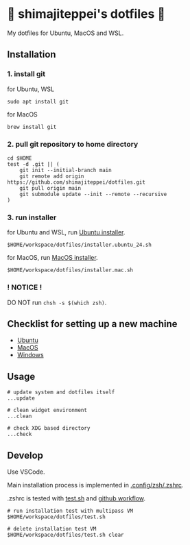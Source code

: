 # 💠 shimajiteppei's dotfiles 💠

My dotfiles for Ubuntu, MacOS and WSL.



## Installation

### 1. install git

for Ubuntu, WSL
```shell
sudo apt install git
```
for MacOS
```shell
brew install git
```

### 2. pull git repository to home directory

```shell
cd $HOME
test -d .git || (
    git init --initial-branch main
    git remote add origin https://github.com/shimajiteppei/dotfiles.git
    git pull origin main
    git submodule update --init --remote --recursive
)
```

### 3. run installer

for Ubuntu and WSL, run [Ubuntu installer](./workspace/dotfiles/installer.ubuntu_24.sh).

```shell
$HOME/workspace/dotfiles/installer.ubuntu_24.sh
```

for MacOS, run [MacOS installer](./workspace/dotfiles/installer.mac.sh).

```shell
$HOME/workspace/dotfiles/installer.mac.sh
```

### ! NOTICE !

DO NOT run `chsh -s $(which zsh)`.



## Checklist for setting up a new machine

- [Ubuntu](./workspace/dotfiles/README.ubuntu.md)
- [MacOS](./workspace/dotfiles/README.mac.md)
- [Windows](./workspace/dotfiles/README.windows.md)



## Usage

```shell
# update system and dotfiles itself
...update

# clean widget environment
...clean

# check XDG based directory
...check
```



## Develop

Use VSCode.

Main installation process is implemented in [.config/zsh/.zshrc](.config/zsh/.zshrc).

.zshrc is tested with [test.sh](./workspace/dotfiles/test.sh) and [github workflow](./.github/workflows/test-install.yaml).

```shell
# run installation test with multipass VM
$HOME/workspace/dotfiles/test.sh

# delete installation test VM
$HOME/workspace/dotfiles/test.sh clear
```
